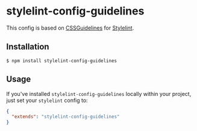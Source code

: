 # stylelint-config-guidelines
This config is based on [CSSGuidelines](http://cssguidelin.es/) for [Stylelint](http://stylelint.io/).

## Installation

```console
$ npm install stylelint-config-guidelines
```

## Usage

If you've installed `stylelint-config-guidelines` locally within your project, just set your `stylelint` config to:

```json
{
  "extends": "stylelint-config-guidelines"
}
```
